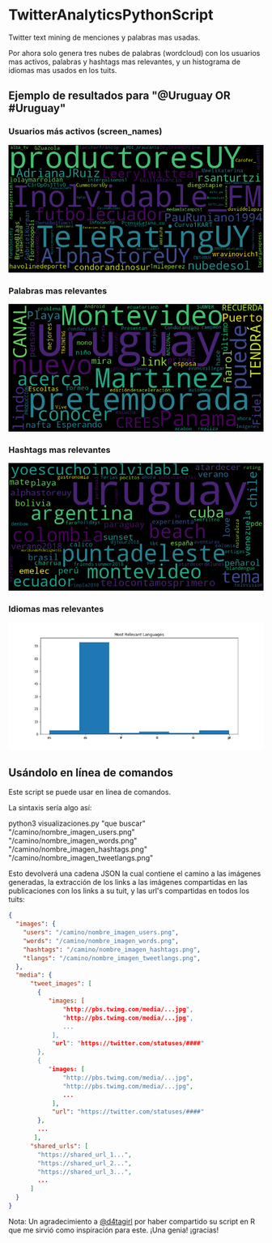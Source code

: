 # TwitterAnalyticsPythonScript
Twitter text mining de menciones y palabras mas usadas.

Por ahora solo genera tres nubes de palabras (wordcloud) con los usuarios mas activos, palabras y hashtags mas relevantes, y un histograma de idiomas mas usados en los tuits.

## Ejemplo de resultados para "@Uruguay OR #Uruguay"

### Usuarios más activos (screen_names) 

![alt text](tda_mostactive.png "Usuarios mas activos")


### Palabras mas relevantes

![alt text](tda_words.png "Palabras mas relevantes")


### Hashtags mas relevantes
![alt text](tda_hashtags.png "Hashtags mas relevantes")


### Idiomas mas relevantes
![alt text](tda_langs.png "Idiomas mas relevantes")


## Usándolo en línea de comandos

Este script se puede usar en línea de comandos.

La sintaxis sería algo así:

python3 visualizaciones.py "que buscar" "/camino/nombre_imagen_users.png"  "/camino/nombre_imagen_words.png"  "/camino/nombre_imagen_hashtags.png" "/camino/nombre_imagen_tweetlangs.png"

Esto devolverá una cadena JSON la cual contiene el camino a las imágenes generadas, la extracción de los links a las imágenes compartidas en las publicaciones con los links a su tuit, y  las url's compartidas en todos los tuits:

```json
{
  "images": {
    "users": "/camino/nombre_imagen_users.png",
    "words": "/camino/nombre_imagen_words.png",
    "hashtags": "/camino/nombre_imagen_hashtags.png",
    "tlangs": "/camino/nombre_imagen_tweetlangs.png",
  },
  "media": {
      "tweet_images": [
        {
           "images: [
               "http://pbs.twimg.com/media/...jpg",
               "http://pbs.twimg.com/media/...jpg",
               ...
            ],
            "url": "https://twitter.com/statuses/####"
        },
        {
           "images: [
               "http://pbs.twimg.com/media/...jpg",
               "http://pbs.twimg.com/media/...jpg",
               ...
            ],
            "url": "https://twitter.com/statuses/####"
        },
        ...
       ],
      "shared_urls": [
        "https://shared_url_1...",
        "https://shared_url_2...",
        "https://shared_url_3...",
        ...
      ]
  }
}


```


Nota: Un agradecimiento a [@d4tagirl](https://github.com/d4tagirl/DuraznoConfMentions) por haber compartido su script en R que me sirvió como inspiración para este. ¡Una genia! ¡gracias!
